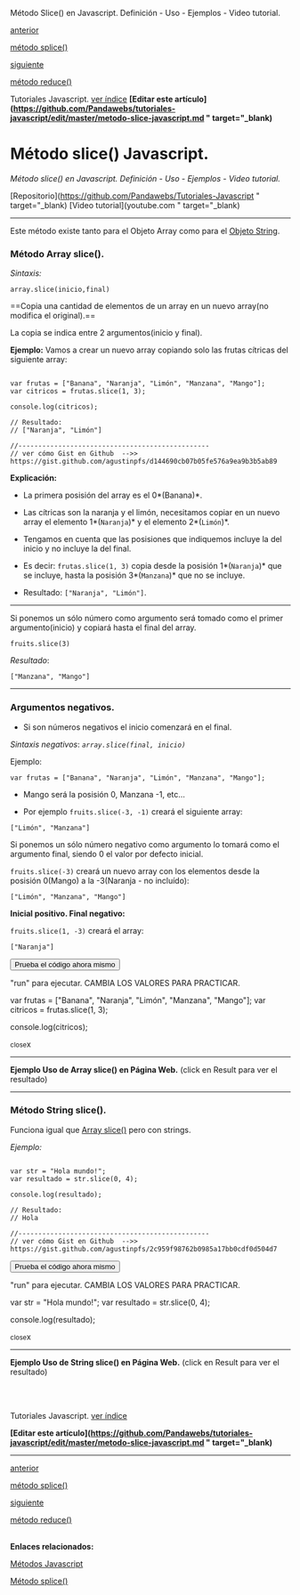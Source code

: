 <span class="hidden-excerpt">Método Slice() en Javascript. Definición - Uso - Ejemplos - Video tutorial.</span>

<div class="post-content_next">
  <a href="http://pandawebs.net/metodo-splice-javascript/">
    <div class="post-content_next-left">
      <p>anterior</p>
      <span>método splice()</span>
  </div>
  <a href="http://pandawebs.net/metodo-reduce-javascript/">
    <div class="post-content_next-right">
      <p>siguiente</p>
      <span>método reduce()</span>
    </div>
  </a>
</div>


<span class="link-to-index-git">Tutoriales Javascript. [ ver índice](http://pandawebs.net/tutoriales-javascript/)</span>
<strong class="link-to-github">[Editar este artículo](https://github.com/Pandawebs/tutoriales-javascript/edit/master/metodo-slice-javascript.md " target="_blank)</strong>


# Método slice() Javascript.

*Método slice() en Javascript. Definición - Uso - Ejemplos - Video tutorial.*

<span class="links-external">[Repositorio](https://github.com/Pandawebs/Tutoriales-Javascript " target="_blank) [Video tutorial](youtube.com " target="_blank)</span>

<hr>

Este método existe tanto para el Objeto Array como para el [Objeto String](#).

### Método Array slice().

*Sintaxis:*

`array.slice(inicio,final)`

==Copia una cantidad de elementos de un array en un nuevo array(no modifica el original).==

La copia se indica entre 2 argumentos(inicio y final).

**Ejemplo:**
Vamos a crear un nuevo array copiando solo las frutas cítricas del siguiente array:

<!-- start code snippet: -->

<pre data-start="0"><code class="line-numbers language-javascript">
var frutas = ["Banana", "Naranja", "Limón", "Manzana", "Mango"];
var citricos = frutas.slice(1, 3);

console.log(citricos);

// Resultado:
// ["Naranja", "Limón"]

//------------------------------------------------
// ver cómo Gist en Github  -->> https://gist.github.com/agustinpfs/d144690cb07b05fe576a9ea9b3b5ab89
</code></pre>

<!-- end code snippet: -->

**Explicación:**

* La primera posisión del array es el 0*(Banana)*.

* Las cítricas son la naranja y el limón, necesitamos copiar en un nuevo array el elemento 1*(`Naranja`)* y el elemento 2*(`Limón`)*.

* Tengamos en cuenta que las posisiones que indiquemos incluye la del inicio y no incluye la del final.

* Es decir: `frutas.slice(1, 3)` copia desde la posisión 1*(`Naranja`)* que se incluye, hasta la posisión 3*(`Manzana`)* que no se incluye.

* Resultado:  `["Naranja", "Limón"]`.
<hr>

Si ponemos un sólo número como argumento será tomado como el primer argumento(inicio) y copiará hasta el final del array.

`fruits.slice(3)`

_Resultado_:

`["Manzana", "Mango"]`
<hr>

### Argumentos negativos.

* Si son números negativos el inicio comenzará en el final.

*Sintaxis negativos*:
*```array.slice(final, inicio)```*

Ejemplo:

`var frutas = ["Banana", "Naranja", "Limón", "Manzana", "Mango"];`

* Mango será la posisión 0, Manzana -1, etc...

* Por ejemplo `fruits.slice(-3, -1)` creará el siguiente array:

`["Limón", "Manzana"]`


Si ponemos un sólo número negativo como argumento lo tomará como el argumento final, siendo 0 el valor por defecto inicial.


`fruits.slice(-3)` creará un nuevo array con los elementos desde la posisión 0(Mango) a la -3(Naranja - no incluído):

`["Limón", "Manzana", "Mango"]`


**Inicial positivo. Final negativo:**


`fruits.slice(1, -3)` creará el array:


`["Naranja"]`

<button class="post-content_button-console">Prueba el código ahora mismo</button>

<div class="post-content_console">

<p>"run" para ejecutar. <span class="post-content_console-mark">CAMBIA LOS VALORES PARA PRACTICAR.</span></p>
    
<div id="my-elem" >
<script src="https://embed.tonicdev.com" data-element-id="my-elem" ></script>       
var frutas = ["Banana", "Naranja", "Limón", "Manzana", "Mango"];
var citricos = frutas.slice(1, 3);

console.log(citricos);
    </div>

<span class="post-content_buttonx-console"><small>close</small>x</span>
</div>
<hr>

**Ejemplo Uso de Array slice() en Página Web.**
(click en Result para ver el resultado)

<script async src="https://jsfiddle.net/Pandawebs/deseevm6/embed/html,result/">
</script>

<!-- <iframe width="100%" height="650" src="https://jsfiddle.net/Pandawebs/deseevm6/embedded/html,result/" allowfullscreen="allowfullscreen" frameborder="0"></iframe> -->

<hr>

### Método String slice().

Funciona igual que [Array slice()](#) pero con strings.

*Ejemplo:*

<pre data-start="0"><code class="line-numbers language-javascript">
var str = "Hola mundo!";
var resultado = str.slice(0, 4);

console.log(resultado);

// Resultado:
// Hola

//------------------------------------------------
// ver cómo Gist en Github  -->> https://gist.github.com/agustinpfs/2c959f98762b0985a17bb0cdf0d504d7
</code></pre>

<button class="post-content_button-console2">Prueba el código ahora mismo</button>

<div class="post-content_console2">

<p>"run" para ejecutar. <span class="post-content_console-mark">CAMBIA LOS VALORES PARA PRACTICAR.</span></p>
    
<div id="my-el" >
<script src="https://embed.tonicdev.com" data-element-id="my-el" >
</script>       
  var str = "Hola mundo!";
  var resultado = str.slice(0, 4);

  console.log(resultado);
</div>

<span class="post-content_buttonx-console2"><small>close</small>x</span>
</div>

<hr>

**Ejemplo Uso de String slice() en Página Web.**
(click en Result para ver el resultado)

<div class="Post-jsfiddle">
  <script async src="https://jsfiddle.net/Pandawebs/La8o9xxm/embed/html,result/">
  </script>
</div>

<br>

<!-- [*Lista de métodos nativos*](#) -->

<br>

<span class="link-to-index-git">Tutoriales Javascript. [ ver índice](http://pandawebs.net/tutoriales-javascript/)</span>

<strong class="link-to-github">[Editar este artículo](https://github.com/Pandawebs/tutoriales-javascript/edit/master/metodo-slice-javascript.md " target="_blank)</strong>

<hr>

<div class="post-content_next">
  <a href="http://pandawebs.net/metodo-splice-javascript/">
    <div class="post-content_next-left">
      <p>anterior</p>
      <span>método splice()</span>
  </div>
  <a href="http://pandawebs.net/metodo-reduce-javascript/">
    <div class="post-content_next-right">
      <p>siguiente</p>
      <span>método reduce()</span>
    </div>
  </a>
</div>

<br>

**Enlaces relacionados:**

[Métodos Javascript](http://pandawebs.net/metodos-javascript/)

[Método splice()](http://pandawebs.net/metodo-splice-javascript/)